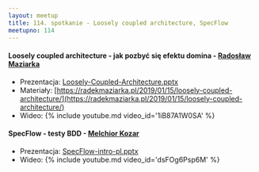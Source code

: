 ```yaml
---
layout: meetup
title: 114. spotkanie - Loosely coupled architecture, SpecFlow
meetupno: 114
---
```


#### Loosely coupled architecture - jak pozbyć się efektu domina - [Radosław Maziarka](https://radekmaziarka.pl/)
* Prezentacja: [Loosely-Coupled-Architecture.pptx](/assets/Loosely-Coupled-Architecture.pptx)
* Materiały: [https://radekmaziarka.pl/2019/01/15/loosely-coupled-architecture/](https://radekmaziarka.pl/2019/01/15/loosely-coupled-architecture/)
* Wideo: {% include youtube.md video_id='1iB87A1W0SA' %}

#### SpecFlow - testy BDD - [Melchior Kozar](https://github.com/melchiork)
* Prezentacja: [SpecFlow-intro-pl.pptx](/assets/SpecFlow-intro-pl.pptx)
* Wideo: {% include youtube.md video_id='dsFOg6Psp6M' %}
